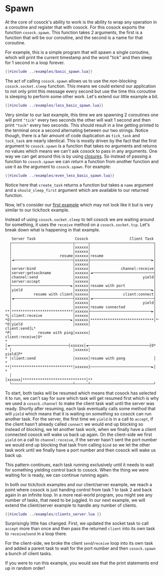 # Spawn

At the core of cosock's ability to work is the ability to wrap any operation in a coroutine and
register that with cosock. For this cosock exports the function `cosock.spawn`. This function takes
2 arguments, the first is a function that will be our coroutine, and the second is a name for that coroutine.

For example, this is a simple program that will spawn a single coroutine, which will print the current
timestamp and the word "tick" and then sleep for 1 second in a loop forever.

```lua
{{#include ../examples/basic_spawn.lua}}
```

The act of calling `cosock.spawn` allows us to use the non-blocking `cosock.socket.sleep` function. This means
we could extend our application to not only print this message every second but use the time this coroutine
is sleeping to perform some other work. Let's extend our little example a bit.

<span id="ticktock-example"></span>

```lua
{{#include ../examples/less_basic_spawn.lua}}
```

Very similar to our last example, this time we are spawning 2 coroutines one will print `"tick"` every two seconds
the other will wait 1 second and then print `"tock"` every two seconds. This should result in a line getting
printed to the terminal once a second alternating between our two strings. Notice though, there is a fair amount
of code duplication as `tick_task` and `tock_task` are nearly identical. This is mostly driven by the fact
that the first argument to `cosock.spawn` is a function that takes no arguments and returns no values which
means we can't ask cosock to pass in any arguments. One way we can get around this is by using
[closures](https://www.lua.org/pil/6.1.html). So instead of passing a function to
`cosock.spawn` we can _return_ a function from another function and use it as the argument to `cosock.spawn`.
For example:

```lua
{{#include ../examples/even_less_basic_spawn.lua}}
```

Notice here that `create_task` returns a function but takes a `name` argument and a `should_sleep_first`
argument which are available to our returned function.

Now, let's consider our [first example](~/../01-cosock.html#clientserver-example) which may not look like it
but is very similar to our tick/tock example.

Instead of using `cosock.socket.sleep` to tell cosock we are waiting around for something, it uses
the `receive` method on a `cosock.socket.tcp`. Let's break down what is happening in that example.

```text
   Server Task                  Cosock                   Client Task
  ┌────────────────────────────┬──────┬─────────────────────────────┐
  │                            │xxxxxx│                             │
  │                            │xxxxxx│                             │
  │                      resume│xxxxxx│resume                       │
  │◄───────────────────────────┤xxxxxx├────────────────────────────►│
  │                            │xxxxxx│                             │
  │server:bind                 │xxxxxx│              channel:receive│
  │server:getsockname          │xxxxxx│◄────────────────────────────┤
  │channel:send                │xxxxxx│                        yield│
  │server:accept               │xxxxxx│                             │
  ├───────────────────────────►│xxxxxx│resume with port             │
  │yield                       │xxxxxx├────────────────────────────►│
  │          resume with client│xxxxxx│               client:connect│
  │◄───────────────────────────┤xxxxxx│◄────────────────────────────┤
  │                            │xxxxxx│                        yield│
  │                            │xxxxxx│resume connected             │
**│****************************│xxxxxx├────────────────────────────►│
*L│client:receive              │xxxxxx│                             │
*O├───────────────────────────►│xxxxxx│*****************************│**
*O│yield                       │xxxxxx│                  client:send│L*
*P│            resume with ping│xxxxxx│               client:receive│O*
* │◄───────────────────────────┤xxxxxx│◄────────────────────────────┤O*
* │                            │xxxxxx│                        yield│P*
* │client:send                 │xxxxxx│resume with pong             │ *
**│****************************│xxxxxx├────────────────────────────►│ *
  │                            │xxxxxx│*****************************│**
  └────────────────────────────┴──────┴─────────────────────────────┘

```

To start, both tasks will be resumed which means that cosock has selected it to run, we can't say
for sure which task will get resumed first which is why we used a `cosock.channel` to make the
client task wait until the server was ready. Shortly after resuming, each task eventually calls
some method that will `yield` which means that it is waiting on _something_ so cosock can run
another task. For the server, the first time we `yield` is in a call to `accept`, if the client
hasn't already called `connect` we would end up blocking so instead of blocking, we let another
task work, when we finally have a client connected cosock will wake us back up again. On the
client-side we first `yield` on a call to `channel:receive`, if the server hasn't sent the port
number we would end up blocking that task from calling `bind` so we let the other task work until
we finally have a port number and then cosock will wake us back up.

This pattern continues, each task running exclusively until it needs to wait for something yielding
control back to cosock. When the thing we were waiting for is ready, we can continue running again.

In both our tick/tock examples and our client/server example, we reach a point where cosock is just
handing control from task 1 to task 2 and back again in an infinite loop. In a more real-world
program, you might see any number of tasks, that need to be juggled. In our next example, we will
extend the client/server example to handle any number of clients.

```lua
{{#include ../examples/clients_server.lua }}
```

Surprisingly little has changed. First, we updated the socket task to call `accept` more than once
and then pass the returned `client` into its own task to `receive`/`send` in a loop there.

For the client-side, we broke the client `send`/`receive` loop into its own task and added
a parent task to wait for the port number and then `cosock.spawn` a bunch of client tasks.

If you were to run this example, you would see that the print statements end up in random order!
